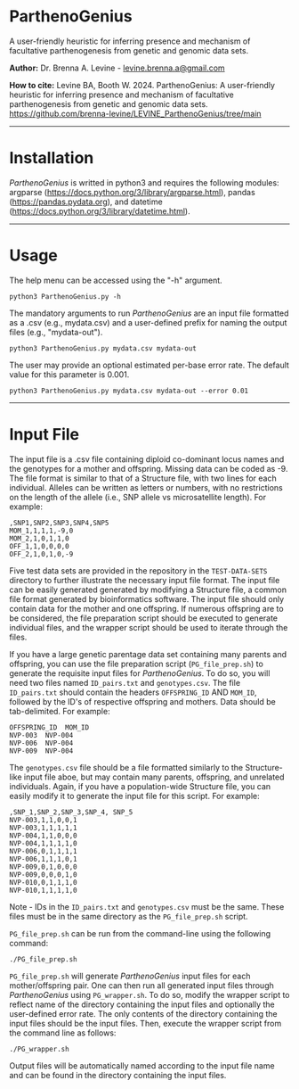 # ParthenoGenius
A user-friendly heuristic for inferring presence and mechanism of facultative parthenogenesis from genetic and genomic data sets.

**Author:** Dr. Brenna A. Levine - levine.brenna.a@gmail.com

**How to cite:** Levine BA, Booth W. 2024. ParthenoGenius: A user-friendly heuristic for inferring presence and mechanism of facultative parthenogenesis from genetic and genomic data sets. https://github.com/brenna-levine/LEVINE_ParthenoGenius/tree/main

____________________________________________

# Installation

*ParthenoGenius* is writted in python3 and requires the following modules: argparse (https://docs.python.org/3/library/argparse.html), pandas (https://pandas.pydata.org), and datetime (https://docs.python.org/3/library/datetime.html).

____________________________________________

# Usage

The help menu can be accessed using the "-h" argument.

```
python3 ParthenoGenius.py -h
```
The mandatory arguments to run *ParthenoGenius* are an input file formatted as a .csv (e.g., mydata.csv) and a user-defined prefix for naming the output files (e.g., "mydata-out").

```
python3 ParthenoGenius.py mydata.csv mydata-out
```

The user may provide an optional estimated per-base error rate. The default value for this parameter is 0.001.
```
python3 ParthenoGenius.py mydata.csv mydata-out --error 0.01
```
_________________________________________________

# Input File

The input file is a .csv file containing diploid co-dominant locus names and the genotypes for a mother and offspring. Missing data can be coded as -9. The file format is similar to that of a Structure file, with two lines for each individual. Alleles can be written as letters or numbers, with no restrictions on the length of the allele (i.e., SNP allele vs microsatellite length). For example:

```
,SNP1,SNP2,SNP3,SNP4,SNP5
MOM_1,1,1,1,-9,0
MOM_2,1,0,1,1,0
OFF_1,1,0,0,0,0
OFF_2,1,0,1,0,-9
```
Five test data sets are provided in the repository in the ```TEST-DATA-SETS``` directory to further illustrate the necessary input file format. The input file can be easily generated generated by modifying a Structure file, a common file format generated by bioinformatics software. The input file should only contain data for the mother and one offspring. If numerous offspring are to be considered, the file preparation script should be executed to generate individual files, and the wrapper script should be used to iterate through the files.

If you have a large genetic parentage data set containing many parents and offspring, you can use the file preparation script (```PG_file_prep.sh```) to generate the requisite input files for *ParthenoGenius*. To do so, you will need two files named ```ID_pairs.txt``` and ```genotypes.csv```.
The file ```ID_pairs.txt``` should contain the headers ```OFFSPRING_ID``` AND ```MOM_ID```, followed by the ID's of respective offspring and mothers. Data should be tab-delimited. For example:
```
OFFSPRING_ID  MOM_ID
NVP-003  NVP-004
NVP-006  NVP-004
NVP-009  NVP-004
```
The ```genotypes.csv``` file should be a file formatted similarly to the Structure-like input file aboe, but may contain many parents, offspring, and unrelated individuals. Again, if you have a population-wide Structure file, you can easily modify it to generate the input file for this script. For example:
```
,SNP_1,SNP_2,SNP_3,SNP_4, SNP_5
NVP-003,1,1,0,0,1
NVP-003,1,1,1,1,1
NVP-004,1,1,0,0,0
NVP-004,1,1,1,1,0
NVP-006,0,1,1,1,1
NVP-006,1,1,1,0,1
NVP-009,0,1,0,0,0
NVP-009,0,0,0,1,0
NVP-010,0,1,1,1,0
NVP-010,1,1,1,1,0
```
Note - IDs in the ```ID_pairs.txt``` and ```genotypes.csv``` must be the same. These files must be in the same directory as the ```PG_file_prep.sh``` script.

```PG_file_prep.sh``` can be run from the command-line using the following command:

```./PG_file_prep.sh```


```PG_file_prep.sh``` will generate *ParthenoGenius* input files for each mother/offspring pair. One can then run all generated input files through *ParthenoGenius* using ```PG_wrapper.sh```.
To do so, modify the wrapper script to reflect name of the directory containing the input files and optionally the user-defined error rate. The only contents of the directory containing the input files should be the input files. Then, execute the wrapper script from the command line as follows:

```./PG_wrapper.sh```

Output files will be automatically named according to the input file name and can be found in the directory containing the input files.



